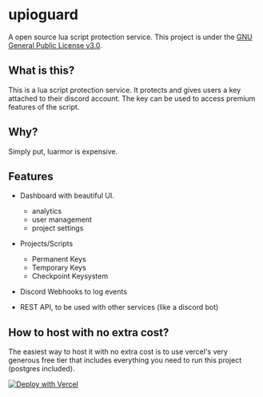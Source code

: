 # upioguard
A open source lua script protection service. This project is under the [GNU General Public License v3.0](license).

## What is this?
This is a lua script protection service. It protects and gives users a key attached to their discord account. The key can be used to access premium features of the script.

## Why?
Simply put, luarmor is expensive.

## Features
- Dashboard with beautiful UI.
  - analytics
  - user management
  - project settings

- Projects/Scripts
  - Permanent Keys
  - Temporary Keys
  - Checkpoint Keysystem
- Discord Webhooks to log events
- REST API, to be used with other services (like a discord bot)

## How to host with no extra cost?
The easiest way to host it with no extra cost is to use vercel's very generous free tier that includes everything you need to run this project (postgres included).

[![Deploy with Vercel](https://vercel.com/button)](https://vercel.com/new/clone?repository-url=https%3A%2F%2Fgithub.com%2Fnotpoiu%2Fupioguard.git&env=AUTH_SECRET,AUTH_DISCORD_ID,AUTH_DISCORD_SECRET&envDescription=Auth.js%20required%20secrets%2C%20to%20generate%20AUTH_SECRET%2C%20run%20this%20command%20in%20terminal%3A%20%60openssl%20rand%20-base64%2033%60%20And%20Discord_ID%20and%20Discord_Secret%20are%20from%20a%20oauth%20application%20made%20in%20discord%20developer%20portal&demo-title=upioguard&demo-description=a%20lua%20script%20protection%20service&demo-url=https%3A%2F%2Fupioguard.vercel.app&stores=%5B%7B%22type%22%3A%22postgres%22%7D%5D)